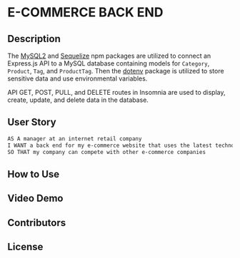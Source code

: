 
# E-COMMERCE BACK END

## Description

The [MySQL2](https://www.npmjs.com/package/mysql2) and [Sequelize](https://www.npmjs.com/package/sequelize) npm packages are utilized to connect an Express.js API to a MySQL database containing models for `Category`, `Product`, `Tag`, and `ProductTag`. Then the [dotenv](https://www.npmjs.com/package/dotenv) package is utilized to store sensitive data and use environmental variables.  

API GET, POST, PULL, and DELETE routes in Insomnia are used to display, create, update, and delete data in the database.


## User Story

```md
AS A manager at an internet retail company
I WANT a back end for my e-commerce website that uses the latest technologies
SO THAT my company can compete with other e-commerce companies
```

## How to Use

## Video Demo

## Contributors

## License